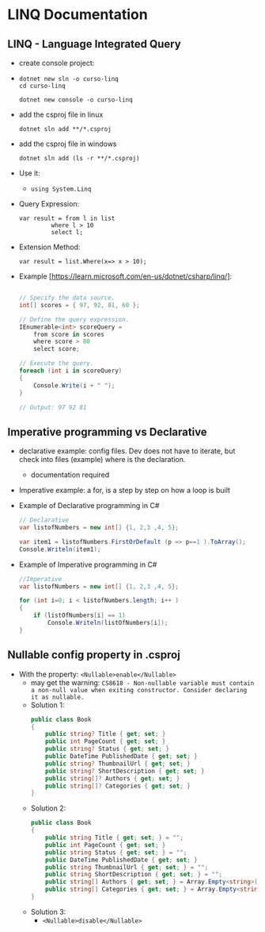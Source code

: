 # LINQ Documentation


## LINQ - Language Integrated Query

- create console project:

- 
    ```
    dotnet new sln -o curso-linq
    cd curso-linq
    ```
    ```
    dotnet new console -o curso-linq
    ```
- add the csproj file in linux
    ```
    dotnet sln add **/*.csproj
    ```
- add the csproj file in windows
    ```
    dotnet sln add (ls -r **/*.csproj)
    ```

- Use it:
    - `using System.Linq`
- Query Expression:

    ```
    var result = from l in list
             where l > 10
             select l;
    ```
- Extension Method:
    ```
    var result = list.Where(x=> x > 10);
    ```

- Example [https://learn.microsoft.com/en-us/dotnet/csharp/linq/]:
    ```cs
    
    // Specify the data source.
    int[] scores = { 97, 92, 81, 60 };

    // Define the query expression.
    IEnumerable<int> scoreQuery =
        from score in scores
        where score > 80
        select score;

    // Execute the query.
    foreach (int i in scoreQuery)
    {
        Console.Write(i + " ");
    }

    // Output: 97 92 81
    ```
## Imperative programming vs Declarative

- declarative example: config files. Dev does not have to iterate, but check into files (example) where is the declaration.
    - documentation required
- Imperative example: a for, is a step by step on how a loop is built

- Example of Declarative programming in C#
    ```cs
    // Declarative
    var listofNumbers = new int[] {1, 2,3 ,4, 5};
    
    var item1 = listofNumbers.FirstOrDefault (p => p==1 ).ToArray();
    Console.Writeln(item1);
    ```

- Example of Imperative programming in C#
    ```cs
    //Imperative
    var listofNumbers = new int[] {1, 2,3 ,4, 5};

    for (int i=0; i < listofNumbers.length; i++ )
    {
        if (listOfNumbers[i] == 1)
            Console.Writeln(listOfNumbers[i]);
    }
    ```


## Nullable config property in .csproj

- With the property: `<Nullable>enable</Nullable>`
    - may get the warning: `CS8618 - Non-nullable variable must contain a non-null value when exiting constructor. Consider declaring it as nullable.`
    - Solution 1:
        ```cs
        public class Book
        {
            public string? Title { get; set; }
            public int PageCount { get; set; }
            public string? Status { get; set; }
            public DateTime PublishedDate { get; set; }
            public string? ThumbnailUrl { get; set; }
            public string? ShortDescription { get; set; }
            public string[]? Authors { get; set; }
            public string[]? Categories { get; set; }
        }
        ```
    - Solution 2:
        ```cs
        public class Book
        {
            public string Title { get; set; } = "";
            public int PageCount { get; set; }
            public string Status { get; set; } = "";
            public DateTime PublishedDate { get; set; }
            public string ThumbnailUrl { get; set; } = "";
            public string ShortDescription { get; set; } = "";
            public string[] Authors { get; set; } = Array.Empty<string>();
            public string[] Categories { get; set; } = Array.Empty<string>();
        }
        
        ```
    - Solution 3:
        - `<Nullable>disable</Nullable>`








